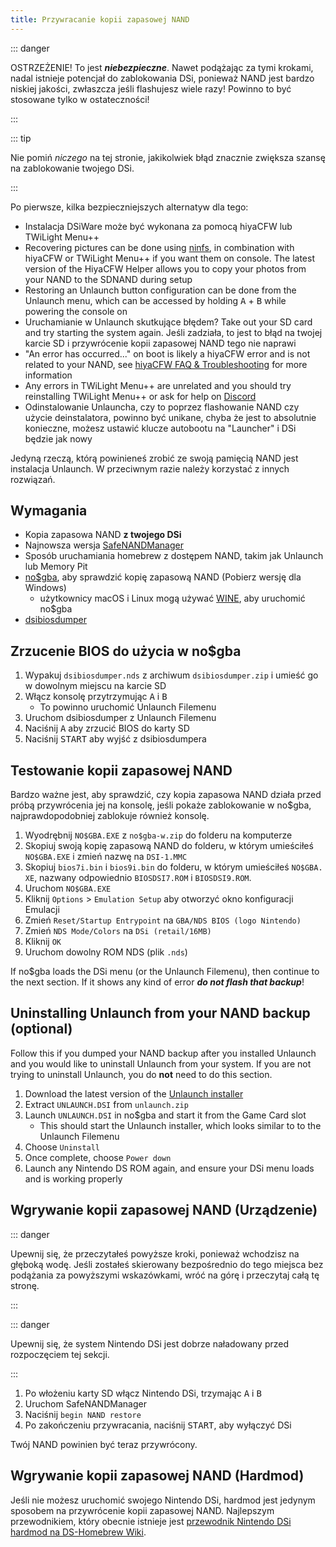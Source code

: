 ```yaml
---
title: Przywracanie kopii zapasowej NAND
---
```


::: danger

OSTRZEŻENIE! To jest ***niebezpieczne***. Nawet podążając za tymi krokami, nadal istnieje potencjał do zablokowania DSi, ponieważ NAND jest bardzo niskiej jakości, zwłaszcza jeśli flashujesz wiele razy! Powinno to być stosowane tylko w ostateczności!

:::

::: tip

Nie pomiń *niczego* na tej stronie, jakikolwiek błąd znacznie zwiększa szansę na zablokowanie twojego DSi.

:::

Po pierwsze, kilka bezpieczniejszych alternatyw dla tego:
- Instalacja DSiWare może być wykonana za pomocą hiyaCFW lub TWiLight Menu++
- Recovering pictures can be done using [ninfs](https://github.com/ihaveamac/ninfs/releases), in combination with hiyaCFW or TWiLight Menu++ if you want them on console. The latest version of the HiyaCFW Helper allows you to copy your photos from your NAND to the SDNAND during setup
- Restoring an Unlaunch button configuration can be done from the Unlaunch menu, which can be accessed by holding <kbd class="face">A</kbd> + <kbd class="face">B</kbd> while powering the console on
- Uruchamianie w Unlaunch skutkujące błędem? Take out your SD card and try starting the system again. Jeśli zadziała, to jest to błąd na twojej karcie SD i przywrócenie kopii zapasowej NAND tego nie naprawi
- "An error has occurred..." on boot is likely a hiyaCFW error and is not related to your NAND, see [hiyaCFW FAQ & Troubleshooting](https://wiki.ds-homebrew.com/hiyacfw/faq) for more information
- Any errors in TWiLight Menu++ are unrelated and you should try reinstalling TWiLight Menu++ or ask for help on [Discord](https://ds-homebrew.com/discord)
- Odinstalowanie Unlauncha, czy to poprzez flashowanie NAND czy użycie deinstalatora, powinno być unikane, chyba że jest to absolutnie konieczne, możesz ustawić klucze autobootu na "Launcher" i DSi będzie jak nowy

Jedyną rzeczą, którą powinieneś zrobić ze swoją pamięcią NAND jest instalacja Unlaunch. W przeciwnym razie należy korzystać z innych rozwiązań.

## Wymagania
- Kopia zapasowa NAND **z twojego DSi**
- Najnowsza wersja [SafeNANDManager](https://github.com/DS-Homebrew/SafeNANDManager/releases/latest/download/SafeNANDManager.nds)
- Sposób uruchamiania homebrew z dostępem NAND, takim jak Unlaunch lub Memory Pit
- [no$gba](https://problemkaputt.de/gba.htm), aby sprawdzić kopię zapasową NAND (Pobierz wersję dla Windows)
   - użytkownicy macOS i Linux mogą używać [WINE](https://winehq.org), aby uruchomić no$gba
- [dsibiosdumper](http://melonds.kuribo64.net/downloads/dsibiosdumper.7z)

## Zrzucenie BIOS do użycia w no$gba
1. Wypakuj `dsibiosdumper.nds` z archiwum `dsibiosdumper.zip` i umieść go w dowolnym miejscu na karcie SD
2. Włącz konsolę przytrzymując <kbd class="face">A</kbd> i <kbd class="face">B</kbd>
   - To powinno uruchomić Unlaunch Filemenu
3. Uruchom dsibiosdumper z Unlaunch Filemenu
4. Naciśnij <kbd class="face">A</kbd> aby zrzucić BIOS do karty SD
5. Naciśnij <kbd>START</kbd> aby wyjść z dsibiosdumpera

## Testowanie kopii zapasowej NAND
Bardzo ważne jest, aby sprawdzić, czy kopia zapasowa NAND działa przed próbą przywrócenia jej na konsolę, jeśli pokaże zablokowanie w no$gba, najprawdopodobniej zablokuje również konsolę.
1. Wyodrębnij `NO$GBA.EXE` z `no$gba-w.zip` do folderu na komputerze
2. Skopiuj swoją kopię zapasową NAND do folderu, w którym umieściłeś `NO$GBA.EXE` i zmień nazwę na `DSI-1.MMC`
3. Skopiuj `bios7i.bin` i `bios9i.bin` do folderu, w którym umieściłeś `NO$GBA. XE`, nazwany odpowiednio `BIOSDSI7.ROM` i `BIOSDSI9.ROM`.
4. Uruchom `NO$GBA.EXE`
5. Kliknij `Options` > `Emulation Setup` aby otworzyć okno konfiguracji Emulacji
6. Zmień `Reset/Startup Entrypoint` na `GBA/NDS BIOS (logo Nintendo)`
7. Zmień `NDS Mode/Colors` na `DSi (retail/16MB)`
8. Kliknij `OK`
9. Uruchom dowolny ROM NDS (plik `.nds`)

If no$gba loads the DSi menu (or the Unlaunch Filemenu), then continue to the next section. If it shows any kind of error ***do not flash that backup***!

## Uninstalling Unlaunch from your NAND backup (optional)
Follow this if you dumped your NAND backup after you installed Unlaunch and you would like to uninstall Unlaunch from your system. If you are not trying to uninstall Unlaunch, you do **not** need to do this section.
1. Download the latest version of the [Unlaunch installer](https://problemkaputt.de/unlaunch.zip)
1. Extract `UNLAUNCH.DSI` from `unlaunch.zip`
1. Launch `UNLAUNCH.DSI` in no$gba and start it from the Game Card slot
   - This should start the Unlaunch installer, which looks similar to to the Unlaunch Filemenu
1. Choose `Uninstall`
1. Once complete, choose `Power down`
1. Launch any Nintendo DS ROM again, and ensure your DSi menu loads and is working properly

## Wgrywanie kopii zapasowej NAND (Urządzenie)

::: danger

Upewnij się, że przeczytałeś powyższe kroki, ponieważ wchodzisz na głęboką wodę. Jeśli zostałeś skierowany bezpośrednio do tego miejsca bez podążania za powyższymi wskazówkami, wróć na górę i przeczytaj całą tę stronę.

:::

::: danger

Upewnij się, że system Nintendo DSi jest dobrze naładowany przed rozpoczęciem tej sekcji.

:::

1. Po włożeniu karty SD włącz Nintendo DSi, trzymając <kbd class="face">A</kbd> i <kbd class="face">B</kbd>
3. Uruchom SafeNANDManager
4. Naciśnij `begin NAND restore`
6. Po zakończeniu przywracania, naciśnij <kbd>START</kbd>, aby wyłączyć DSi

Twój NAND powinien być teraz przywrócony.

## Wgrywanie kopii zapasowej NAND (Hardmod)
Jeśli nie możesz uruchomić swojego Nintendo DSi, hardmod jest jedynym sposobem na przywrócenie kopii zapasowej NAND. Najlepszym przewodnikiem, który obecnie istnieje jest [ przewodnik Nintendo DSi hardmod na DS-Homebrew Wiki](https://wiki.ds-homebrew.com/ds-index/hardmod#nintendo-dsi).
